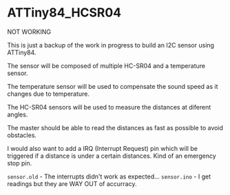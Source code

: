# ATTiny84_HCSR04

NOT WORKING

This is just a backup of the work in progress to build an I2C sensor using ATTiny84.

The sensor will be composed of multiple HC-SR04 and a temperature sensor.

The temperature sensor will be used to compensate the sound speed as it changes due to temperature.

The HC-SR04 sensors will be used to measure the distances at diferent angles.

The master should be able to read the distances as fast as possible to avoid obstacles.

I would also want to add a IRQ (Interrupt Request) pin which will be triggered if a distance is under a certain distances. Kind of an emergency stop pin.

`sensor.old` - The interrupts didn't work as expected...
`sensor.ino` - I get readings but they are WAY OUT of accurracy.
